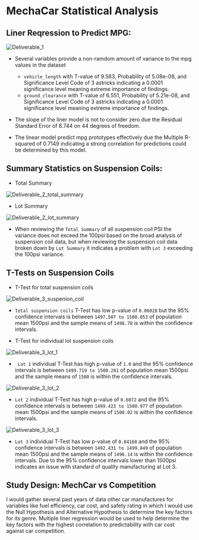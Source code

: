 # MechaCar Statistical Analysis

## Liner Reqression to Predict MPG:
![Deliverable_1](https://user-images.githubusercontent.com/92836648/154824348-81df4144-7d28-49a6-b69d-a9097e5f455b.png)

  - Several variables provide a non-ramdom amount of variance to the mpg values in the dataset
    - `vehicle_length` with T-value of 9.563, Probability of 5.08e-08, and Significance Level Code of 3 astricks indicating a 0.0001 significance level meaning extreme importance of findings.
    - `ground_clearance` with T-value of 6.551, Probability of 5.21e-08, and Significance Level Code of 3 astricks indicating a 0.0001 significance level meaning extreme    importance of findings.

  - The slope of the liner model is not to consider zero due the Residual Standard Error of 8.744 on 44 degrees of freedom.

  - The linear model predict mpg prototypes effectively due the Multiple R-squared of 0.7149 indicating a strong correlation for predictions could be determined by this model.

## Summary Statistics on Suspension Coils:
- Total Summary

![Deliverable_2_total_summary](https://user-images.githubusercontent.com/92836648/154824356-0a66ef03-4190-4951-8d93-430e74669fe7.png)

- Lot Summary

![Deliverable_2_lot_summary](https://user-images.githubusercontent.com/92836648/154824357-7b294c7f-6bb8-4aca-a43d-6caea1a6ac97.png)

  - When reviewing the `Total Summary` of all suspension coil PSI the variance does not exceed the 100psi based on the broad analysis of suspension coil data, but when reviewing the suspension coil data broken down by `Lot Summary` it indicates a problem with `Lot 3` exceeding the 100psi variance.

## T-Tests on Suspension Coils
- T-Test for total suspension coils

![Deliverable_3_suspenion_coil](https://user-images.githubusercontent.com/92836648/154824358-c187dbb3-9035-48c3-8583-210884ff746e.png)

   - `Total suspension coils` T-Test has low p-value of `0.06028` but the 95% confidence intervals is between `1497.507 to 1500.053` of population mean 1500psi and the sample means of `1498.78` is within the confidence intervals.

- T-Test for individual lot suspension coils

![Deliverable_3_lot_1](https://user-images.githubusercontent.com/92836648/154824359-97ac5744-d4f8-4b32-be56-d8b59d838700.png)

   - ` Lot 1` individual T-Test has high p-value of `1.0` and the 95% confidence intervals is between `1499.719 to 1500.281` of population mean 1500psi and the sample means of `1500` is within the confidence intervals.

![Deliverable_3_lot_2](https://user-images.githubusercontent.com/92836648/154824354-8d6f9404-dd69-427e-96fb-50a221c752ae.png)

   - `Lot 2` individual T-Test has high p-value of `0.6072` and the 95% confidence intervals is between `1499.423 to 1500.977` of population mean 1500psi and the sample means of `1500.02` is within the confidence intervals.

![Deliverable_3_lot_3](https://user-images.githubusercontent.com/92836648/154824355-92487cc7-047f-4c89-9ea8-f4f1c0cda231.png)

   - `Lot 3` individual T-Test has low p-value of `0.04168` and the 95% confidence intervals is between `1492.431 to 1499.849` of population mean 1500psi and the sample means of `1496.14` is within the confidence intervals. Due to the 95% confidence intervals lower than 1500psi indicates an issue with standard of quality manufacturing at Lot 3.

## Study Design: MechCar vs Competition
I would gather several past years of data other car manufactures for variables like fuel efficiency, car cost, and safety rating in which I would use the Null Hypothesis and Alternative Hypothesis to determine the key factors for its genre. Multiple liner regression would be used to help determine the key factors with the highest correlation to predictability with car cost against car competition.
